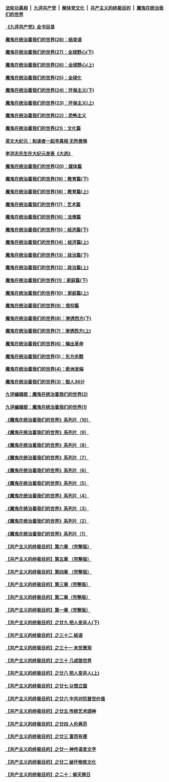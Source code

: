 ####  [法轮功真相](../../../../basic/blob/master/README.md?t=04251801) &nbsp;|&nbsp; [九评共产党](../../../../9ping.md/blob/master/README.md?t=04251801) &nbsp;|&nbsp; [解体党文化](../../../../jtdwh.md/blob/master/README.md?t=04251801)  &nbsp;|&nbsp; [共产主义的终极目的](../../../../gczydzjmd.md/blob/master/README.md?t=04251801) &nbsp;|&nbsp; [魔鬼在统治我们的世界](../../../../mgztzwmdsj.md/blob/master/README.md?t=04251801) 

#### [《九评共产党》全书目录](../pages/nsc422/n13708085.md?t=04251801) 

#### [魔鬼在统治着我们的世界(28)：结束语](../pages/nsc422/n10936246.md?t=04251801) 

#### [魔鬼在统治着我们的世界(27)：全球野心(下)](../pages/nsc422/n10928319.md?t=04251801) 

#### [魔鬼在统治着我们的世界(26)：全球野心(上)](../pages/nsc422/n10900318.md?t=04251801) 

#### [魔鬼在统治着我们的世界(25)：全球化](../pages/nsc422/n10788205.md?t=04251801) 

#### [魔鬼在统治着我们的世界(24)：环保主义(下)](../pages/nsc422/n10695307.md?t=04251801) 

#### [魔鬼在统治着我们的世界(23)：环保主义(上)](../pages/nsc422/n10688613.md?t=04251801) 

#### [魔鬼在统治着我们的世界(22)：恐怖主义](../pages/nsc422/n10614727.md?t=04251801) 

#### [魔鬼在统治着我们的世界(21)：文化篇](../pages/nsc422/n10597706.md?t=04251801) 

#### [英文大纪元：和读者一起寻真相 无所畏惧](../pages/nsc422/n12542027.md?t=04251801) 

#### [李洪志先生在大纪元发表《大选》](../pages/nsc422/n12534746.md?t=04251801) 

#### [魔鬼在统治着我们的世界(20)：媒体篇](../pages/nsc422/n10586579.md?t=04251801) 

#### [魔鬼在统治着我们的世界(19)：教育篇(下)](../pages/nsc422/n10564808.md?t=04251801) 

#### [魔鬼在统治着我们的世界(18)：教育篇(上)](../pages/nsc422/n10526970.md?t=04251801) 

#### [魔鬼在统治着我们的世界(17)：艺术篇](../pages/nsc422/n10499093.md?t=04251801) 

#### [魔鬼在统治着我们的世界(16)：法律篇](../pages/nsc422/n10485969.md?t=04251801) 

#### [魔鬼在统治着我们的世界(15)：经济篇(下)](../pages/nsc422/n10469975.md?t=04251801) 

#### [魔鬼在统治着我们的世界(14)：经济篇(上)](../pages/nsc422/n10457370.md?t=04251801) 

#### [魔鬼在统治着我们的世界(13)：政治篇(下)](../pages/nsc422/n10448270.md?t=04251801) 

#### [魔鬼在统治着我们的世界(12)：政治篇(上)](../pages/nsc422/n10444576.md?t=04251801) 

#### [魔鬼在统治着我们的世界(11)：家庭篇(下)](../pages/nsc422/n10440961.md?t=04251801) 

#### [魔鬼在统治着我们的世界(10)：家庭篇(上)](../pages/nsc422/n10435448.md?t=04251801) 

#### [魔鬼在统治着我们的世界(9)：信仰篇](../pages/nsc422/n10432159.md?t=04251801) 

#### [魔鬼在统治着我们的世界(8)：渗透西方(下)](../pages/nsc422/n10429603.md?t=04251801) 

#### [魔鬼在统治着我们的世界(7)：渗透西方(上)](../pages/nsc422/n10426013.md?t=04251801) 

#### [魔鬼在统治着我们的世界(6)：输出革命](../pages/nsc422/n10421536.md?t=04251801) 

#### [魔鬼在统治着我们的世界(5)：东方杀戮](../pages/nsc422/n10417707.md?t=04251801) 

#### [魔鬼在统治着我们的世界(4)：欧洲发端](../pages/nsc422/n10414890.md?t=04251801) 

#### [魔鬼在统治着我们的世界(3)：毁人36计](../pages/nsc422/n10411583.md?t=04251801) 

#### [九评编辑部：魔鬼在统治着我们的世界(2)](../pages/nsc422/n10410036.md?t=04251801) 

#### [九评编辑部：魔鬼在统治着我们的世界(1)](../pages/nsc422/n10406825.md?t=04251801) 

#### [《魔鬼在统治着我们的世界》系列片（10）](../pages/nsc422/n12292670.md?t=04251801) 

#### [《魔鬼在统治着我们的世界》系列片（9）](../pages/nsc422/n12290859.md?t=04251801) 

#### [《魔鬼在统治着我们的世界》系列片（8）](../pages/nsc422/n12287445.md?t=04251801) 

#### [《魔鬼在统治着我们的世界》系列片（7）](../pages/nsc422/n12283425.md?t=04251801) 

#### [《魔鬼在统治着我们的世界》系列片（6）](../pages/nsc422/n12282314.md?t=04251801) 

#### [《魔鬼在统治着我们的世界》系列片（5）](../pages/nsc422/n12281419.md?t=04251801) 

#### [《魔鬼在统治着我们的世界》系列片（4）](../pages/nsc422/n12274024.md?t=04251801) 

#### [《魔鬼在统治着我们的世界》系列片（3）](../pages/nsc422/n12271322.md?t=04251801) 

#### [《魔鬼在统治着我们的世界》系列片（2）](../pages/nsc422/n12269049.md?t=04251801) 

#### [《魔鬼在统治着我们的世界》系列片（1）](../pages/nsc422/n12267575.md?t=04251801) 

#### [【共产主义的终极目的】第六章 （完整版）](../pages/nsc422/n11428913.md?t=04251801) 

#### [【共产主义的终极目的】第五章 （完整版）](../pages/nsc422/n11428912.md?t=04251801) 

#### [【共产主义的终极目的】第四章 （完整版）](../pages/nsc422/n11428907.md?t=04251801) 

#### [【共产主义的终极目的】第三章（完整版）](../pages/nsc422/n11428848.md?t=04251801) 

#### [【共产主义的终极目的】第二章（完整版）](../pages/nsc422/n11428831.md?t=04251801) 

#### [【共产主义的终极目的】第一章（完整版）](../pages/nsc422/n11417651.md?t=04251801) 

#### [【共产主义的终极目的】之廿九 把人变非人(下)](../pages/nsc422/n11344140.md?t=04251801) 

#### [【共产主义的终极目的】之三十二 结语](../pages/nsc422/n11360535.md?t=04251801) 

#### [【共产主义的终极目的】之三十一 末世景观](../pages/nsc422/n11351129.md?t=04251801) 

#### [【共产主义的终极目的】之三十 几成狼世界](../pages/nsc422/n11348280.md?t=04251801) 

#### [【共产主义的终极目的】之廿八 把人变非人(上)](../pages/nsc422/n11340492.md?t=04251801) 

#### [【共产主义的终极目的】之廿七 以恨立国](../pages/nsc422/n11336944.md?t=04251801) 

#### [【共产主义的终极目的】之廿六 中共对抗普世价值](../pages/nsc422/n11324785.md?t=04251801) 

#### [【共产主义的终极目的】之廿五 传统艺术颂神](../pages/nsc422/n11296396.md?t=04251801) 

#### [【共产主义的终极目的】之廿四 人伦典范](../pages/nsc422/n11296397.md?t=04251801) 

#### [【共产主义的终极目的】之廿三 富而有德](../pages/nsc422/n11283598.md?t=04251801) 

#### [【共产主义的终极目的】之廿一 神传语言文字](../pages/nsc422/n11263265.md?t=04251801) 

#### [【共产主义的终极目的】之廿二 破坏修炼文化](../pages/nsc422/n11245728.md?t=04251801) 

#### [【共产主义的终极目的】之二十：偷天换日](../pages/nsc422/n11238846.md?t=04251801) 

